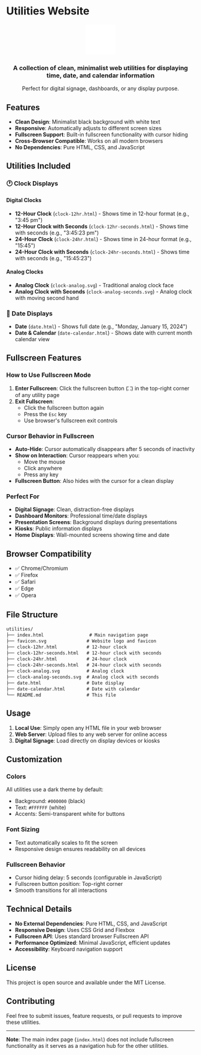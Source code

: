 # Utilities Website

<div align="center">
  <img src="favicon.svg" alt="Utilities Logo" width="80" height="80">
  <h3>A collection of clean, minimalist web utilities for displaying time, date, and calendar information</h3>
  <p>Perfect for digital signage, dashboards, or any display purpose.</p>
</div>

## Features

- **Clean Design**: Minimalist black background with white text
- **Responsive**: Automatically adjusts to different screen sizes
- **Fullscreen Support**: Built-in fullscreen functionality with cursor hiding
- **Cross-Browser Compatible**: Works on all modern browsers
- **No Dependencies**: Pure HTML, CSS, and JavaScript

## Utilities Included

### 🕐 Clock Displays

#### Digital Clocks
- **12-Hour Clock** (`clock-12hr.html`) - Shows time in 12-hour format (e.g., "3:45 pm")
- **12-Hour Clock with Seconds** (`clock-12hr-seconds.html`) - Shows time with seconds (e.g., "3:45:23 pm")
- **24-Hour Clock** (`clock-24hr.html`) - Shows time in 24-hour format (e.g., "15:45")
- **24-Hour Clock with Seconds** (`clock-24hr-seconds.html`) - Shows time with seconds (e.g., "15:45:23")

#### Analog Clocks
- **Analog Clock** (`clock-analog.svg`) - Traditional analog clock face
- **Analog Clock with Seconds** (`clock-analog-seconds.svg`) - Analog clock with moving second hand

### 📅 Date Displays

- **Date** (`date.html`) - Shows full date (e.g., "Monday, January 15, 2024")
- **Date & Calendar** (`date-calendar.html`) - Shows date with current month calendar view

## Fullscreen Features

### How to Use Fullscreen Mode

1. **Enter Fullscreen**: Click the fullscreen button (⛶) in the top-right corner of any utility page
2. **Exit Fullscreen**: 
   - Click the fullscreen button again
   - Press the `Esc` key
   - Use browser's fullscreen exit controls

### Cursor Behavior in Fullscreen

- **Auto-Hide**: Cursor automatically disappears after 5 seconds of inactivity
- **Show on Interaction**: Cursor reappears when you:
  - Move the mouse
  - Click anywhere
  - Press any key
- **Fullscreen Button**: Also hides with the cursor for a clean display

### Perfect For

- **Digital Signage**: Clean, distraction-free displays
- **Dashboard Monitors**: Professional time/date displays
- **Presentation Screens**: Background displays during presentations
- **Kiosks**: Public information displays
- **Home Displays**: Wall-mounted screens showing time and date

## Browser Compatibility

- ✅ Chrome/Chromium
- ✅ Firefox
- ✅ Safari
- ✅ Edge
- ✅ Opera

## File Structure

```
utilities/
├── index.html                 # Main navigation page
├── favicon.svg               # Website logo and favicon
├── clock-12hr.html           # 12-hour clock
├── clock-12hr-seconds.html   # 12-hour clock with seconds
├── clock-24hr.html           # 24-hour clock
├── clock-24hr-seconds.html   # 24-hour clock with seconds
├── clock-analog.svg          # Analog clock
├── clock-analog-seconds.svg  # Analog clock with seconds
├── date.html                 # Date display
├── date-calendar.html        # Date with calendar
└── README.md                 # This file
```

## Usage

1. **Local Use**: Simply open any HTML file in your web browser
2. **Web Server**: Upload files to any web server for online access
3. **Digital Signage**: Load directly on display devices or kiosks

## Customization

### Colors
All utilities use a dark theme by default:
- Background: `#000000` (black)
- Text: `#FFFFFF` (white)
- Accents: Semi-transparent white for buttons

### Font Sizing
- Text automatically scales to fit the screen
- Responsive design ensures readability on all devices

### Fullscreen Behavior
- Cursor hiding delay: 5 seconds (configurable in JavaScript)
- Fullscreen button position: Top-right corner
- Smooth transitions for all interactions

## Technical Details

- **No External Dependencies**: Pure HTML, CSS, and JavaScript
- **Responsive Design**: Uses CSS Grid and Flexbox
- **Fullscreen API**: Uses standard browser Fullscreen API
- **Performance Optimized**: Minimal JavaScript, efficient updates
- **Accessibility**: Keyboard navigation support

## License

This project is open source and available under the MIT License.

## Contributing

Feel free to submit issues, feature requests, or pull requests to improve these utilities.

---

**Note**: The main index page (`index.html`) does not include fullscreen functionality as it serves as a navigation hub for the other utilities.
